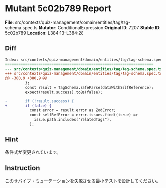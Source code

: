 # Mutant 5c02b789 Report

**File**: src/contexts/quiz-management/domain/entities/tag/tag-schema.spec.ts
**Mutator**: ConditionalExpression
**Original ID**: 7207
**Stable ID**: 5c02b789
**Location**: L384:13–L384:28

## Diff

```diff
Index: src/contexts/quiz-management/domain/entities/tag/tag-schema.spec.ts
===================================================================
--- src/contexts/quiz-management/domain/entities/tag/tag-schema.spec.ts	original
+++ src/contexts/quiz-management/domain/entities/tag/tag-schema.spec.ts	mutated #7207
@@ -380,9 +380,9 @@
         };
         const result = TagSchema.safeParse(dataWithSelfReference);
         expect(result.success).toBe(false);
 
-        if (!result.success) {
+        if (false) {
           const error = result.error as ZodError;
           const selfRefError = error.issues.find((issue) =>
             issue.path.includes("relatedTags"),
           );
```

## Hint

条件式が変更されています。

## Instruction

このサバイブ・ミューテーションを失敗させる最小テストを設計してください。
